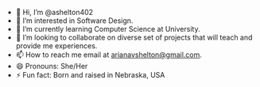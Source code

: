 - 👋 Hi, I’m @ashelton402
- 👀 I’m interested in Software Design.
- 🌱 I’m currently learning Computer Science at University.
- 💞️ I’m looking to collaborate on diverse set of projects that will teach and provide me experiences.
- 📫 How to reach me email at arianavshelton@gmail.com.
- 😄 Pronouns: She/Her
- ⚡ Fun fact: Born and raised in Nebraska, USA

<!---
ashelton402/ashelton402 is a ✨ special ✨ repository because its `README.md` (this file) appears on your GitHub profile.
You can click the Preview link to take a look at your changes.
--->

